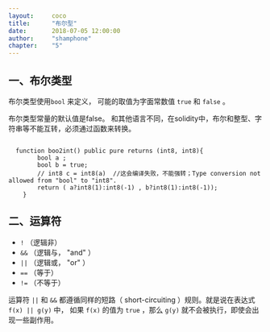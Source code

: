 ```yaml
---
layout: 	coco
title: 		"布尔型"
date: 		2018-07-05 12:00:00
author: 	"shamphone"
chapter:	"5"
---
```


## 一、布尔类型

布尔类型使用``bool`` 来定义， 可能的取值为字面常数值 ``true`` 和 ``false`` 。

布尔类型常量的默认值是false。 和其他语言不同，在solidity中，布尔和整型、字符串等不能互转，必须通过函数来转换。 

```

  function boo2int() public pure returns (int8, int8){
        bool a ;
        bool b = true;
		// int8 c = int8(a)  //这会编译失败，不能强转；Type conversion not allowed from "bool" to "int8".
        return ( a?int8(1):int8(-1) , b?int8(1):int8(-1));
    }  

``` 


## 二、运算符

*  ``!`` （逻辑非）
*  ``&&`` （逻辑与， "and" ）
*  ``||`` （逻辑或， "or" ）
*  ``==`` （等于）
*  ``!=`` （不等于）

运算符 ``||`` 和 ``&&`` 都遵循同样的短路（ short-circuiting ）规则。就是说在表达式 ``f(x) || g(y)`` 中，
如果 ``f(x)`` 的值为 ``true`` ，那么 ``g(y)`` 就不会被执行，即使会出现一些副作用。